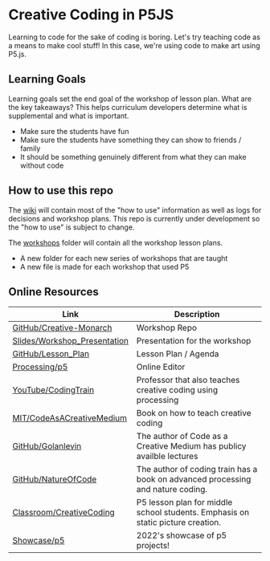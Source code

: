 # Creative Coding in P5JS

Learning to code for the sake of coding is boring. Let's try teaching code
as a means to make cool stuff! In this case, we're using code to make art using P5.js.

## Learning Goals

Learning goals set the end goal of the workshop of lesson plan. What are the key
takeaways? This helps curriculum developers determine what is supplemental and 
what is important.

- Make sure the students have fun
- Make sure the students have something they can show to friends / family
- It should be something genuinely different from what they can make without code

## How to use this repo

The [wiki](https://github.com/CS-foreach/Creative-Coding-P5/wiki) will contain most of the "how to use" information as well as logs for decisions and workshop plans. This repo is currently under development so the "how to use" is subject to change.

The [workshops]() folder will contain all the workshop lesson plans. 
- A new folder for each new series of workshops that are taught
- A new file is made for each workshop that used P5

## Online Resources

| Link | Description |
| --- | --- |
| [GitHub/Creative-Monarch](https://github.com/CS-foreach/24-Workshop-Creative-Monarch) | Workshop Repo |
| [Slides/Workshop_Presentation]() | Presentation for the workshop |
| [GitHub/Lesson_Plan](./workshop.md) | Lesson Plan / Agenda |
| [Processing/p5](https://editor.p5js.org/) | Online Editor |
| [YouTube/CodingTrain](https://thecodingtrain.com/tracks/code-programming-with-p5-js) | Professor that also teaches creative coding using processing |
| [MIT/CodeAsACreativeMedium](https://github.com/CodeAsCreativeMedium/exercises) | Book on how to teach creative coding |
| [GitHub/Golanlevin](https://github.com/golanlevin/lectures/) | The author of Code as a Creative Medium has publicy availble lectures |
| [GitHub/NatureOfCode](https://github.com/nature-of-code/noc-book-2023) | The author of coding train has a book on advanced processing and nature coding. |
| [Classroom/CreativeCoding](https://sites.google.com/smcoe.org/swpcs/home) | P5 lesson plan for middle school students. Emphasis on static picture creation. |
| [Showcase/p5](https://showcase.p5js.org/#/2022-All) | 2022's showcase of p5 projects! |
